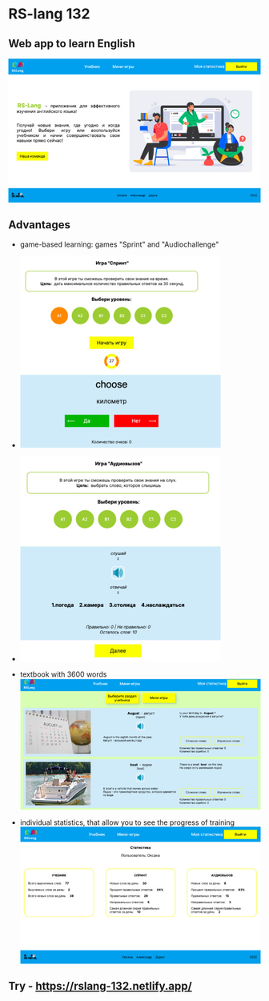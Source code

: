 # RS-lang 132
## Web app to learn English
![Main page](https://github.com/OksanaFedotova/rslang/raw/readme/app/src/assets/screenshots/mainScreenShot.jpg)

## Advantages
* game-based learning: games "Sprint" and "Audiochallenge"
* ![Sprint](https://github.com/OksanaFedotova/rslang/raw/readme/app/src/assets/screenshots/sprintScreenShot.jpg)
* ![Audiochallenge](https://github.com/OksanaFedotova/rslang/raw/readme/app/src/assets/screenshots/audioScreenShot.jpg)

* textbook with 3600 words
![Textbook](https://github.com/OksanaFedotova/rslang/raw/readme/app/src/assets/screenshots/textbookScreenShot.jpg)

* individual statistics, that allow you to see the progress of training
![Statistic](https://github.com/OksanaFedotova/rslang/raw/readme/app/src/assets/screenshots/statisticScreenShot.jpg)

## Try - https://rslang-132.netlify.app/
